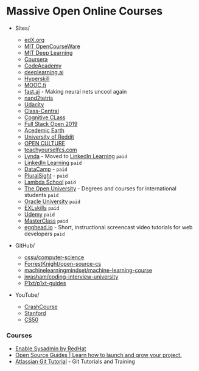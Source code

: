 # Massive Open Online Courses
* Sites/
    * [edX.org](https://www.edx.org/) 
    * [MIT OpenCourseWare](https://ocw.mit.edu/index.htm)
    * [MIT Deep Learning](https://deeplearning.mit.edu/)
    * [Coursera](https://www.coursera.org/)
    * [CodeAcademy](https://www.codecademy.com/)
    * [deeplearning.ai](https://www.deeplearning.ai/)
    * [Hyperskill](https://hi.hyperskill.org/projects3)
    * [MOOC.fi](https://www.mooc.fi/en/)
    * [fast.ai](https://www.fast.ai/) - Making neural nets uncool again
    * [nand2tetris](https://www.nand2tetris.org/)
    * [Udacity](https://www.udacity.com/)
    * [Class-Central](https://www.classcentral.com/) 
    * [Cognitive CLass](https://cognitiveclass.ai/)
    * [Full Stack Open 2019](https://fullstackopen.com/en)
    * [Acedemic Earth](https://www.academicearth.org/)
    * [University of Reddit](http://ureddit.com/)
    * [OPEN CULTURE](http://www.openculture.com/)
    * [teachyourselfcs.com](https://teachyourselfcs.com/)
    * [Lynda](https://www.lynda.com/) - Moved to [LinkedIn Learning](https://www.linkedin.com/learning/) `paid`
    * [LinkedIn Learning](https://www.linkedin.com/learning/) `paid`
    * [DataCamp](https://www.datacamp.com/) - `paid`
    * [PluralSight](https://www.pluralsight.com/) - `paid`
    * [Lambda School](https://lambdaschool.com/) `paid`
    * [The Open University](http://www.openuniversity.edu/) - Degrees and courses for international students `paid`
    * [Oracle University](https://education.oracle.com/home) `paid`
    * [EXLskills](https://exlskills.com/) `paid`
    * [Udemy](https://www.udemy.com/) `paid`
    * [MasterClass](https://www.masterclass.com/) `paid`
    * [egghead.io](https://egghead.io/) - Short, instructional screencast video tutorials for web developers `paid`

* GitHub/
    * [ossu/computer-science](https://github.com/ossu/computer-science)
    * [ForrestKnight/open-source-cs](https://github.com/ForrestKnight/open-source-cs)
    * [machinelearningmindset/machine-learning-course](https://github.com/machinelearningmindset/machine-learning-course)
    * [jwasham/coding-interview-university](https://github.com/jwasham/coding-interview-university)
    * [P1xt/p1xt-guides](https://github.com/P1xt/p1xt-guides)


* YouTube/
    * [CrashCourse](https://www.youtube.com/channel/UCX6b17PVsYBQ0ip5gyeme-Q)
    * [Stanford](https://www.youtube.com/user/StanfordUniversity)
    * [CS50](https://www.youtube.com/channel/UCcabW7890RKJzL968QWEykA)

### Courses
* [Enable Sysadmin by RedHat](https://www.redhat.com/sysadmin/)
* [Open Source Guides | Learn how to launch and grow your project.](https://opensource.guide/)
* [Atlassian Git Tutorial](https://www.atlassian.com/git/tutorials) - Git Tutorials and Training
